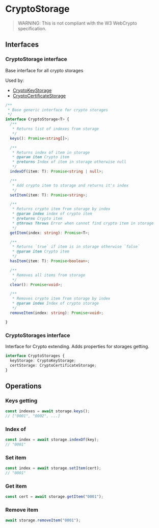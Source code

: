 # CryptoStorage

> WARNING: This is not compliant with the W3 WebCrypto specification.

## Interfaces

### CryptoStorage interface

Base interface for all crypto storages

Used by:
 - [CryptoKeyStorage](KEY_STORAGE.md#CryptoKeyStorage-interface)
 - [CryptoCertificateStorage](CERT_STORAGE.md#CryptoCertificateStorage-interface)

```ts
/**
 * Base generic interface for crypto storages
 */
interface CryptoStorage<T> {
  /**
   * Returns list of indexes from storage
   */
  keys(): Promise<string[]>;

  /**
   * Returns index of item in storage
   * @param item Crypto item
   * @returns Index of item in storage otherwise null
   */
  indexOf(item: T): Promise<string | null>;

  /**
   * Add crypto item to storage and returns it's index
   */
  setItem(item: T): Promise<string>;

  /**
   * Returns crypto item from storage by index
   * @param index index of crypto item
   * @returns Crypto item
   * @throws Throws Error when cannot find crypto item in storage
   */
  getItem(index: string): Promise<T>;

  /**
   * Returns `true` if item is in storage otherwise `false`
   * @param item Crypto item
   */
  hasItem(item: T): Promise<boolean>;

  /**
   * Removes all items from storage
   */
  clear(): Promise<void>;

  /**
   * Removes crypto item from storage by index
   * @param index Index of crypto storage
   */
  removeItem(index: string): Promise<void>;

}
```

### CryptoStorages interface

Interface for Crypto extending. Adds properties for storages getting.

```ts
interface CryptoStorages {
  keyStorage: CryptoKeyStorage;
  certStorage: CryptoCertificateStorage;
}
```

## Operations

### Keys getting
```ts
const indexes = await storage.keys();
// ["0001", "0002", ...]
```

### Index of
```ts
const index = await storage.indexOf(key);
// "0001"
```

### Set item
```ts
const index = await storage.setItem(cert);
// "0001"
```

### Get item
```ts
const cert = await storage.getItem("0001");
```

### Remove item
```ts
await storage.removeItem("0001");
```